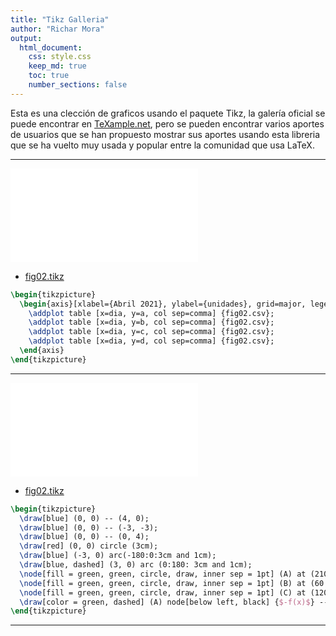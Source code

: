 ```yaml
---
title: "Tikz Galleria"
author: "Richar Mora"
output:
  html_document:
    css: style.css
    keep_md: true
    toc: true
    number_sections: false
---
```


Esta es una clección de graficos usando el paquete Tikz, la galería oficial se puede encontrar en [TeXample.net](http://www.texample.net/tikz/examples/), pero se pueden encontrar varios aportes de usuarios que se han propuesto mostrar sus aportes usando esta libreria que se ha vuelto muy usada y popular entre la comunidad que usa LaTeX.

****

![](./img/fig02.pdf)

  * [fig02.tikz](https://github.com/richmon43/ejemplosTikz/blob/master/img/fig02.tikz)

```tex
\begin{tikzpicture}
  \begin{axis}[xlabel={Abril 2021}, ylabel={unidades}, grid=major, legend entries={$y=a$,$y=b$,$y=c$,$y=d$}, legend style={font=\footnotesize, rounded corners=2pt, at={(0.3,0.95)}}]
    \addplot table [x=dia, y=a, col sep=comma] {fig02.csv};
    \addplot table [x=dia, y=b, col sep=comma] {fig02.csv};
    \addplot table [x=dia, y=c, col sep=comma] {fig02.csv};
    \addplot table [x=dia, y=d, col sep=comma] {fig02.csv};
  \end{axis}
\end{tikzpicture}
```
****

![](./img/fig01.pdf)

  * [fig02.tikz](https://github.com/richmon43/ejemplosTikz/blob/master/img/fig01.tikz)

```tex
\begin{tikzpicture}
  \draw[blue] (0, 0) -- (4, 0);
  \draw[blue] (0, 0) -- (-3, -3);
  \draw[blue] (0, 0) -- (0, 4);
  \draw[red] (0, 0) circle (3cm);
  \draw[blue] (-3, 0) arc(-180:0:3cm and 1cm);
  \draw[blue, dashed] (3, 0) arc (0:180: 3cm and 1cm);
  \node[fill = green, green, circle, draw, inner sep = 1pt] (A) at (210:3) {};
  \node[fill = green, green, circle, draw, inner sep = 1pt] (B) at (60:3) {};
  \node[fill = green, green, circle, draw, inner sep = 1pt] (C) at (120:3cm and 1cm) {};
  \draw[color = green, dashed] (A) node[below left, black] {$-f(x)$} -- (B) node[right, black] {$f(x)$} -- (C) node[above, black] {$g(x)$};
\end{tikzpicture}
```
****
